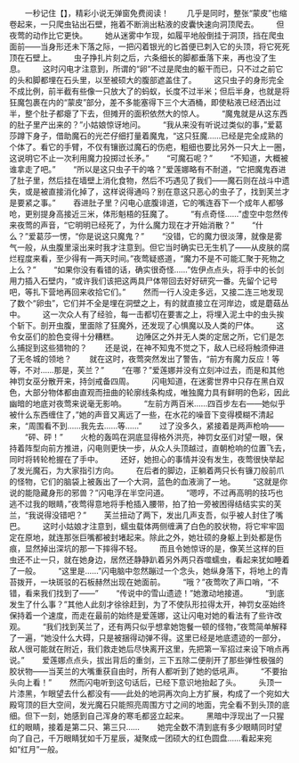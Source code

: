 　　一秒记住【】，精彩小说无弹窗免费阅读！
　　几乎是同时，整张“蒙皮”也缩卷起来，一只爬虫钻出石壁，拖着不断淌出粘液的皮囊快速向洞顶爬去。
　　但夜莺的动作比它更快。
　　她从迷雾中乍现，如履平地般倒挂于洞顶，挡在爬虫面前——当身形还未下落之际，一把闪着银光的匕首便已刺入它的头顶，将它死死顶在石壁上。
　　虫子挣扎片刻之后，六条细长的脚都垂落下来，再也没了生息。
　　这时闪电才注意到，所谓的“卵”不过是爬虫的躯干而已，只不过之前它的头和脚都埋在石头里，以至被硕大的腹部遮盖住了。
　　这只虫子的身形完全不成比例，前半截有些像一只放大了的蚂蚁，长度不过半米；但后半身，也就是将狂魔包裹在内的“蒙皮”部分，差不多能塞得下三个大酒桶，即使粘液已经洒出过半，整个肚子都瘪了下去，但摊开的面积依然大的惊人。
　　“魔鬼就是从这东西的肚子里产出来的？”小姑娘惊讶地问。
　　“我从来没有听说过类似的事，”爱葛莎蹲下身子，借助魔石的光芒仔细打量着魔鬼，“这只狂魔……已经是完全成熟的个体了。看它的手臂，不仅有镶嵌过魔石的伤疤，粗细也要比另外一只大上一圈，这说明它不止一次利用魔力投掷过长矛。”
　　“可魔石呢？”
　　“不知道，大概被谁拿走了吧。”
　　“所以是这只虫子干的咯？”爱莲娜略有不耐道，“它把魔鬼吞进了肚子里，然后挂在墙壁上消化食物，然后不巧遇见了我们——魔石则在战斗中遗失，或是被直接消化掉了，这样说得通吗？别在意这只恶心的虫子了，找到芙兰才是要紧之事。”
　　吞进肚子里？闪电心底腹诽道，它的嘴连吞下一个成年人都够呛，更别提身高接近三米，体形魁梧的狂魔了。
　　“有点奇怪……”虚空中忽然传来夜莺的声音，“它明明已经死了，为什么魔力现在才开始消散？”
　　“什么？”爱葛莎一愣，“你是说这只魔鬼？”
　　“没错，它的魔力很淡薄，就像是雾气一般，从虫腹里滚出来时我才注意到。但它当时确实已无生机了——从皮肤的腐烂程度来看，至少得有一两天时间。”夜莺疑惑道，“魔力不是不可能汇聚于死物之上么？”
　　“如果你没有看错的话，确实很奇怪……”佐伊点点头，将手中的长剑用力插入石壁内，“或许我们该把这两具尸体带回去好好研究一番。先留个记号吧，等扎下营地再回来收拾它们。”
　　然而一行人没走多远，又接二连三地发现了数个“卵虫”，它们并不全是埋在洞壁之上，有的就直接立在河岸边，或是蘑菇丛中。
　　这一次众人有了经验，每一击都切在要害之上，将埋入泥土中的虫头挨个斩下。剖开虫腹，里面除了狂魔外，还发现了心惧魔以及人类的尸体。
　　这令女巫们的脸色变得十分糟糕。
　　边陲区之外并无人类的定居之所，它们是怎么捕捉到这些猎物的？
　　还是说，在神不知鬼不觉之下，敌人已经将触须伸进了无冬城的领地？
　　就在这时，夜莺突然发出了警告，“前方有魔力反应！等等，不对……那是，芙兰？”
　　“在哪？”爱莲娜并没有立刻冲过去，而是和其他神罚女巫分散开来，持剑戒备四周。
　　闪电知道，在迷雾世界中只存在黑白双色，大部分物体都由直观而扭曲的轮廓线条构成，唯独魔力具有鲜明的色彩，因此幽暗的地底对夜莺来说毫无影响。
　　“左前方两百米……四百步左右——她似乎被什么东西缠住了，”她的声音又离远了一些，在水花的噪音下变得模糊不清起来，“周围看不到……我先去……等……”
　　过了没多久，紧接着是两声枪响——
　　“砰、砰！”
　　火枪的轰鸣在洞底显得格外洪亮，神罚女巫们对望一眼，保持着阵型向前方推进，闪电则更快一步，从众人头顶越过，直朝枪响的位置飞去，同时将转轮枪握在了手中。
　　还好，她担心的事情并没有发生，夜莺很快举起了发光魔石，为大家指引方向。
　　在后者的脚边，正躺着两只长有镰刀般前爪的怪物，它们的脑袋上被轰出了一个大洞，蓝色的血液淌了一地。
　　“这就是你说的能隐藏身形的邪兽？”闪电浮在半空问道。
　　“嗯哼，不过再高明的技巧也逃不过我的眼睛，”夜莺得意地将手枪插入腰带，拍了拍一旁被困得结结实实的芙兰，“我说得没错吧？”
　　芙兰扭动了两下，发出几声支吾，似乎被人封住了嘴巴。
　　这时小姑娘才注意到，蠕虫载体两侧缠满了白色的胶状物，将它牢牢固定在原地，就连那张巨嘴都被封堵起来。除此之外，她壮硕的身躯上到处都是伤痕，显然掉出深坑的那一下摔得不轻。
　　而且令她惊讶的是，像芙兰这样的巨虫还不止一只，就在她身边，居然还静静趴着另外两只吞噬蠕虫，看起来犹如睡着了一般。
　　“这里是……”闪电脑中忽然蹦过一个念头，她纵身落下，将地上的青苔拨开，一块斑驳的石板赫然出现在她面前。
　　“哦？”夜莺吹了声口哨，“不错，看来我们找到了——”
　　“传说中的雪山遗迹！”她激动地接道。
　　“到底发生了什么事？”其他人此刻才徐徐赶到，为了不使队形拉得太开，神罚女巫始终保持着一个速度，而走在最前的始终是爱莲娜，这让闪电对她的看法有了些许改观。
　　“我们找到芙兰了，还有两只似乎想拿她饱餐一顿的怪物，”夜莺简单解释了一遍，“她没什么大碍，只是被捆得动弹不得。这里已经是地底遗迹的一部分，敌人很可能就在附近，我们救走她后尽快离开这里，先把第一军招过来设下哨点再说。”
　　爱莲娜点点头，拔出背后的重剑，三下五除二便削开了那些弹性极强的胶状物——当芙兰的大嘴重获自由时，所有人都听到了她的低吼声。
　　“不要抬头向上看！”
　　然而闪电听到这句话后，已经下意识地抬起了头。
　　头顶一片漆黑，乍眼望去什么都没有——此处的地洞再次向上方扩展，构成了一个宛如大殿穹顶的巨大空间，发光魔石只能照亮周围方寸之间的地面，完全看不到头顶的底细。但下一刻，她感到自己浑身的寒毛都竖立起来。
　　黑暗中浮现出了一只猩红的眼睛，接着是第二只、第三只……
　　她完全数不清到底有多少眼睛同时望向了自己，千万眼睛犹如千万星辰，凝聚成一团硕大的红色圆盘……看起来宛如“红月”一般。
